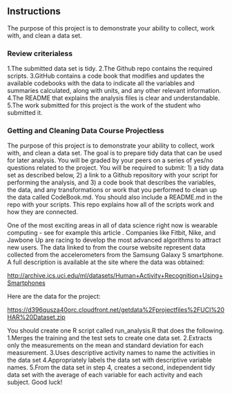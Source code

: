 ## Instructions
The purpose of this project is to demonstrate your ability to collect, work with, and clean a data set.
### Review criterialess 
  1.The submitted data set is tidy.
  2.The Github repo contains the required scripts.
  3.GitHub contains a code book that modifies and updates the available codebooks with the data to indicate all the variables and summaries calculated, along with units, and any other relevant information.
  4.The README that explains the analysis files is clear and understandable.
  5.The work submitted for this project is the work of the student who submitted it.

### Getting and Cleaning Data Course Projectless 
The purpose of this project is to demonstrate your ability to collect, work with, and clean a data set. The goal is to prepare tidy data that can be used for later analysis. You will be graded by your peers on a series of yes/no questions related to the project. You will be required to submit: 1) a tidy data set as described below, 2) a link to a Github repository with your script for performing the analysis, and 3) a code book that describes the variables, the data, and any transformations or work that you performed to clean up the data called CodeBook.md. You should also include a README.md in the repo with your scripts. This repo explains how all of the scripts work and how they are connected.

One of the most exciting areas in all of data science right now is wearable computing - see for example this article . Companies like Fitbit, Nike, and Jawbone Up are racing to develop the most advanced algorithms to attract new users. The data linked to from the course website represent data collected from the accelerometers from the Samsung Galaxy S smartphone. A full description is available at the site where the data was obtained:

http://archive.ics.uci.edu/ml/datasets/Human+Activity+Recognition+Using+Smartphones

Here are the data for the project:

https://d396qusza40orc.cloudfront.net/getdata%2Fprojectfiles%2FUCI%20HAR%20Dataset.zip

You should create one R script called run_analysis.R that does the following.
  1.Merges the training and the test sets to create one data set.
  2.Extracts only the measurements on the mean and standard deviation for each measurement.
  3.Uses descriptive activity names to name the activities in the data set
  4.Appropriately labels the data set with descriptive variable names.
  5.From the data set in step 4, creates a second, independent tidy data set with the average of each variable for each activity and each subject.
Good luck!
